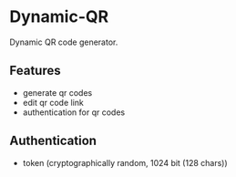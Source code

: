 # Dynamic-QR

Dynamic QR code generator.

## Features
- generate qr codes
- edit qr code link
- authentication for qr codes


## Authentication
- token (cryptographically random, 1024 bit (128 chars))